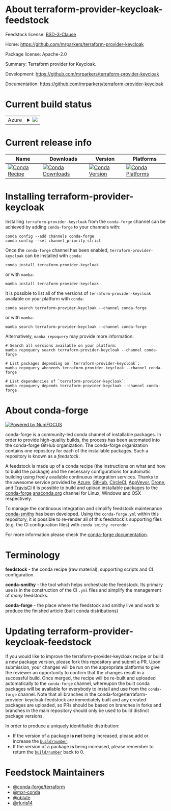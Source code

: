 About terraform-provider-keycloak-feedstock
===========================================

Feedstock license: [BSD-3-Clause](https://github.com/conda-forge/terraform-provider-keycloak-feedstock/blob/main/LICENSE.txt)

Home: https://github.com/mrparkers/terraform-provider-keycloak

Package license: Apache-2.0

Summary: Terraform provider for Keycloak.

Development: https://github.com/mrparkers/terraform-provider-keycloak

Documentation: https://github.com/mrparkers/terraform-provider-keycloak

Current build status
====================


<table>
    
  <tr>
    <td>Azure</td>
    <td>
      <details>
        <summary>
          <a href="https://dev.azure.com/conda-forge/feedstock-builds/_build/latest?definitionId=9314&branchName=main">
            <img src="https://dev.azure.com/conda-forge/feedstock-builds/_apis/build/status/terraform-provider-keycloak-feedstock?branchName=main">
          </a>
        </summary>
        <table>
          <thead><tr><th>Variant</th><th>Status</th></tr></thead>
          <tbody><tr>
              <td>linux_64</td>
              <td>
                <a href="https://dev.azure.com/conda-forge/feedstock-builds/_build/latest?definitionId=9314&branchName=main">
                  <img src="https://dev.azure.com/conda-forge/feedstock-builds/_apis/build/status/terraform-provider-keycloak-feedstock?branchName=main&jobName=linux&configuration=linux%20linux_64_" alt="variant">
                </a>
              </td>
            </tr><tr>
              <td>osx_64</td>
              <td>
                <a href="https://dev.azure.com/conda-forge/feedstock-builds/_build/latest?definitionId=9314&branchName=main">
                  <img src="https://dev.azure.com/conda-forge/feedstock-builds/_apis/build/status/terraform-provider-keycloak-feedstock?branchName=main&jobName=osx&configuration=osx%20osx_64_" alt="variant">
                </a>
              </td>
            </tr><tr>
              <td>win_64</td>
              <td>
                <a href="https://dev.azure.com/conda-forge/feedstock-builds/_build/latest?definitionId=9314&branchName=main">
                  <img src="https://dev.azure.com/conda-forge/feedstock-builds/_apis/build/status/terraform-provider-keycloak-feedstock?branchName=main&jobName=win&configuration=win%20win_64_" alt="variant">
                </a>
              </td>
            </tr>
          </tbody>
        </table>
      </details>
    </td>
  </tr>
</table>

Current release info
====================

| Name | Downloads | Version | Platforms |
| --- | --- | --- | --- |
| [![Conda Recipe](https://img.shields.io/badge/recipe-terraform--provider--keycloak-green.svg)](https://anaconda.org/conda-forge/terraform-provider-keycloak) | [![Conda Downloads](https://img.shields.io/conda/dn/conda-forge/terraform-provider-keycloak.svg)](https://anaconda.org/conda-forge/terraform-provider-keycloak) | [![Conda Version](https://img.shields.io/conda/vn/conda-forge/terraform-provider-keycloak.svg)](https://anaconda.org/conda-forge/terraform-provider-keycloak) | [![Conda Platforms](https://img.shields.io/conda/pn/conda-forge/terraform-provider-keycloak.svg)](https://anaconda.org/conda-forge/terraform-provider-keycloak) |

Installing terraform-provider-keycloak
======================================

Installing `terraform-provider-keycloak` from the `conda-forge` channel can be achieved by adding `conda-forge` to your channels with:

```
conda config --add channels conda-forge
conda config --set channel_priority strict
```

Once the `conda-forge` channel has been enabled, `terraform-provider-keycloak` can be installed with `conda`:

```
conda install terraform-provider-keycloak
```

or with `mamba`:

```
mamba install terraform-provider-keycloak
```

It is possible to list all of the versions of `terraform-provider-keycloak` available on your platform with `conda`:

```
conda search terraform-provider-keycloak --channel conda-forge
```

or with `mamba`:

```
mamba search terraform-provider-keycloak --channel conda-forge
```

Alternatively, `mamba repoquery` may provide more information:

```
# Search all versions available on your platform:
mamba repoquery search terraform-provider-keycloak --channel conda-forge

# List packages depending on `terraform-provider-keycloak`:
mamba repoquery whoneeds terraform-provider-keycloak --channel conda-forge

# List dependencies of `terraform-provider-keycloak`:
mamba repoquery depends terraform-provider-keycloak --channel conda-forge
```


About conda-forge
=================

[![Powered by
NumFOCUS](https://img.shields.io/badge/powered%20by-NumFOCUS-orange.svg?style=flat&colorA=E1523D&colorB=007D8A)](https://numfocus.org)

conda-forge is a community-led conda channel of installable packages.
In order to provide high-quality builds, the process has been automated into the
conda-forge GitHub organization. The conda-forge organization contains one repository
for each of the installable packages. Such a repository is known as a *feedstock*.

A feedstock is made up of a conda recipe (the instructions on what and how to build
the package) and the necessary configurations for automatic building using freely
available continuous integration services. Thanks to the awesome service provided by
[Azure](https://azure.microsoft.com/en-us/services/devops/), [GitHub](https://github.com/),
[CircleCI](https://circleci.com/), [AppVeyor](https://www.appveyor.com/),
[Drone](https://cloud.drone.io/welcome), and [TravisCI](https://travis-ci.com/)
it is possible to build and upload installable packages to the
[conda-forge](https://anaconda.org/conda-forge) [anaconda.org](https://anaconda.org/)
channel for Linux, Windows and OSX respectively.

To manage the continuous integration and simplify feedstock maintenance
[conda-smithy](https://github.com/conda-forge/conda-smithy) has been developed.
Using the ``conda-forge.yml`` within this repository, it is possible to re-render all of
this feedstock's supporting files (e.g. the CI configuration files) with ``conda smithy rerender``.

For more information please check the [conda-forge documentation](https://conda-forge.org/docs/).

Terminology
===========

**feedstock** - the conda recipe (raw material), supporting scripts and CI configuration.

**conda-smithy** - the tool which helps orchestrate the feedstock.
                   Its primary use is in the construction of the CI ``.yml`` files
                   and simplify the management of *many* feedstocks.

**conda-forge** - the place where the feedstock and smithy live and work to
                  produce the finished article (built conda distributions)


Updating terraform-provider-keycloak-feedstock
==============================================

If you would like to improve the terraform-provider-keycloak recipe or build a new
package version, please fork this repository and submit a PR. Upon submission,
your changes will be run on the appropriate platforms to give the reviewer an
opportunity to confirm that the changes result in a successful build. Once
merged, the recipe will be re-built and uploaded automatically to the
`conda-forge` channel, whereupon the built conda packages will be available for
everybody to install and use from the `conda-forge` channel.
Note that all branches in the conda-forge/terraform-provider-keycloak-feedstock are
immediately built and any created packages are uploaded, so PRs should be based
on branches in forks and branches in the main repository should only be used to
build distinct package versions.

In order to produce a uniquely identifiable distribution:
 * If the version of a package **is not** being increased, please add or increase
   the [``build/number``](https://docs.conda.io/projects/conda-build/en/latest/resources/define-metadata.html#build-number-and-string).
 * If the version of a package **is** being increased, please remember to return
   the [``build/number``](https://docs.conda.io/projects/conda-build/en/latest/resources/define-metadata.html#build-number-and-string)
   back to 0.

Feedstock Maintainers
=====================

* [@conda-forge/terraform](https://github.com/orgs/conda-forge/teams/terraform/)
* [@mxr-conda](https://github.com/mxr-conda/)
* [@oblute](https://github.com/oblute/)
* [@rluria14](https://github.com/rluria14/)

